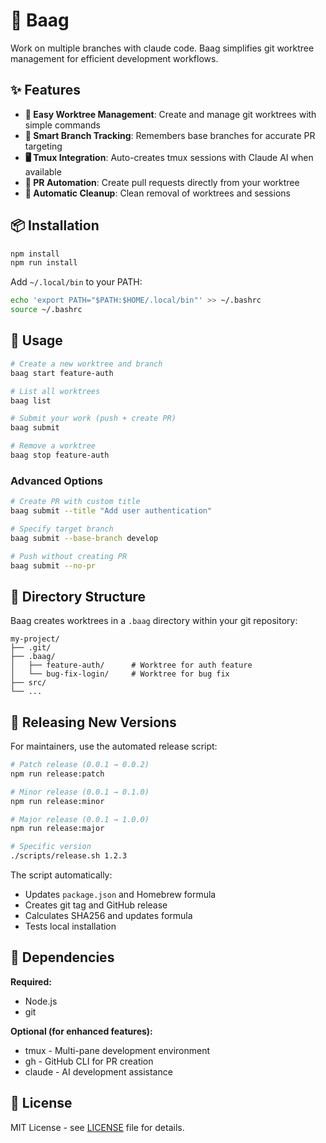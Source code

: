 # 🌳 Baag

Work on multiple branches with claude code. Baag simplifies git worktree management for efficient development workflows.

## ✨ Features

- **🌿 Easy Worktree Management**: Create and manage git worktrees with simple commands
- **🎯 Smart Branch Tracking**: Remembers base branches for accurate PR targeting  
- **🖥️ Tmux Integration**: Auto-creates tmux sessions with Claude AI when available
- **🔄 PR Automation**: Create pull requests directly from your worktree
- **🧹 Automatic Cleanup**: Clean removal of worktrees and sessions

## 📦 Installation

```bash
npm install
npm run install
```

Add `~/.local/bin` to your PATH:
```bash
echo 'export PATH="$PATH:$HOME/.local/bin"' >> ~/.bashrc
source ~/.bashrc
```

## 🚀 Usage

```bash
# Create a new worktree and branch
baag start feature-auth

# List all worktrees
baag list

# Submit your work (push + create PR)
baag submit

# Remove a worktree
baag stop feature-auth
```

### Advanced Options

```bash
# Create PR with custom title
baag submit --title "Add user authentication"

# Specify target branch
baag submit --base-branch develop

# Push without creating PR
baag submit --no-pr
```

## 📁 Directory Structure

Baag creates worktrees in a `.baag` directory within your git repository:

```
my-project/
├── .git/
├── .baag/
│   ├── feature-auth/      # Worktree for auth feature
│   └── bug-fix-login/     # Worktree for bug fix
├── src/
└── ...
```

## 🚀 Releasing New Versions

For maintainers, use the automated release script:

```bash
# Patch release (0.0.1 → 0.0.2)
npm run release:patch

# Minor release (0.0.1 → 0.1.0)
npm run release:minor

# Major release (0.0.1 → 1.0.0)
npm run release:major

# Specific version
./scripts/release.sh 1.2.3
```

The script automatically:
- Updates `package.json` and Homebrew formula
- Creates git tag and GitHub release
- Calculates SHA256 and updates formula
- Tests local installation

## 🎯 Dependencies

**Required:**
- Node.js
- git

**Optional (for enhanced features):**
- tmux - Multi-pane development environment
- gh - GitHub CLI for PR creation  
- claude - AI development assistance

## 📄 License

MIT License - see [LICENSE](LICENSE) file for details.
